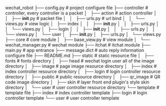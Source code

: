 wechat_robot
├── config.py               # project configure file
├── controller              # controller, every controller is a packet
│   ├── action              # action controller
│   │   ├── __init__.py     # packet file
│   │   ├── urls.py         # url bind
│   │   └── views.py        # view logic
│   ├── index
│   │   ├── __init__.py
│   │   ├── urls.py
│   │   └── views.py
│   ├── login
│   │   ├── __init__.py
│   │   ├── urls.py
│   │   └── views.py
│   └── user
│       ├── __init__.py
│       ├── urls.py
│       └── views.py
├── core                    # core module
│   ├── base_view.py        # view module
│   └── wechat_manager.py   # wechat module
├── itchat                  # itchat module
├── main.py                 # app entrance
├── message.dict            # auto reply information configure file
├── README.md
├── static                  # static resource file 
│   ├── fonts               # fonts directory
│   ├── head                # wechat login user all of the image directory
│   ├── image               # page image resource directory
│   ├── index               # index controller resource directory
│   ├── login               # login controller resource directory
│   ├── public              # public resource directory
│   ├── qr_image            # QR code image directory
│   ├── skin                # layer front end plugin's style skin directory
│   └── user                # user controller resource directory
└── template                # template file
    ├── index               # index controller template
    ├── login               # login controller template
    └── user                # user controller template
